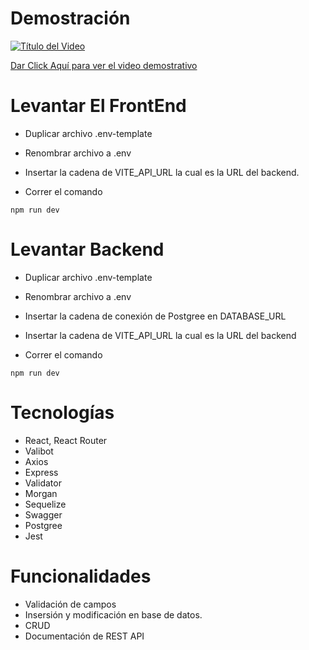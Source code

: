 # Demostración 
[![Título del Video](https://img.youtube.com/vi/tzvNR_OfsMQ/0.jpg)](https://www.youtube.com/watch?v=tzvNR_OfsMQ)

[Dar Click Aquí para ver el video demostrativo](https://www.youtube.com/watch?v=tzvNR_OfsMQ)




# Levantar El FrontEnd

* Duplicar archivo .env-template
* Renombrar archivo a .env
* Insertar la cadena de VITE_API_URL la cual es la URL del backend.


* Correr el comando
```
npm run dev
```


# Levantar Backend

* Duplicar archivo .env-template
* Renombrar archivo a .env
* Insertar la cadena de conexión de Postgree en DATABASE_URL
* Insertar la cadena de VITE_API_URL la cual es la URL del backend

* Correr el comando
```
npm run dev
```

# Tecnologías
- React, React Router
- Valibot
- Axios
- Express
- Validator
- Morgan
- Sequelize
- Swagger
- Postgree
- Jest

# Funcionalidades
- Validación de campos
- Insersión y modificación en base de datos.
- CRUD
- Documentación de REST API



